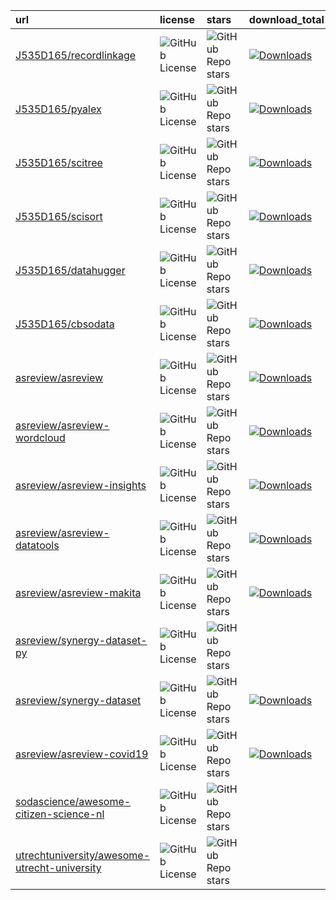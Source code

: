| url                                                                                                             | license                                                                                               | stars                                                                                                  | download_total                                                                                                                                                                                                               | download_month                                                                                                                                                                                                               |
|:----------------------------------------------------------------------------------------------------------------|:------------------------------------------------------------------------------------------------------|:-------------------------------------------------------------------------------------------------------|:-----------------------------------------------------------------------------------------------------------------------------------------------------------------------------------------------------------------------------|:-----------------------------------------------------------------------------------------------------------------------------------------------------------------------------------------------------------------------------|
| [J535D165/recordlinkage](https://github.com/J535D165/recordlinkage)                                             | ![GitHub License](https://img.shields.io/github/license/J535D165/recordlinkage)                       | ![GitHub Repo stars](https://img.shields.io/github/stars/J535D165/recordlinkage)                       | [![Downloads](https://static.pepy.tech/personalized-badge/recordlinkage?period=total&units=international_system&left_color=black&right_color=yellow&left_text=Downloads)](https://pepy.tech/project/recordlinkage)           | [![Downloads](https://static.pepy.tech/personalized-badge/recordlinkage?period=month&units=international_system&left_color=black&right_color=yellow&left_text=Downloads)](https://pepy.tech/project/recordlinkage)           |
| [J535D165/pyalex](https://github.com/J535D165/pyalex)                                                           | ![GitHub License](https://img.shields.io/github/license/J535D165/pyalex)                              | ![GitHub Repo stars](https://img.shields.io/github/stars/J535D165/pyalex)                              | [![Downloads](https://static.pepy.tech/personalized-badge/pyalex?period=total&units=international_system&left_color=black&right_color=yellow&left_text=Downloads)](https://pepy.tech/project/pyalex)                         | [![Downloads](https://static.pepy.tech/personalized-badge/pyalex?period=month&units=international_system&left_color=black&right_color=yellow&left_text=Downloads)](https://pepy.tech/project/pyalex)                         |
| [J535D165/scitree](https://github.com/J535D165/scitree)                                                         | ![GitHub License](https://img.shields.io/github/license/J535D165/scitree)                             | ![GitHub Repo stars](https://img.shields.io/github/stars/J535D165/scitree)                             | [![Downloads](https://static.pepy.tech/personalized-badge/scitree?period=total&units=international_system&left_color=black&right_color=yellow&left_text=Downloads)](https://pepy.tech/project/scitree)                       | [![Downloads](https://static.pepy.tech/personalized-badge/scitree?period=month&units=international_system&left_color=black&right_color=yellow&left_text=Downloads)](https://pepy.tech/project/scitree)                       |
| [J535D165/scisort](https://github.com/J535D165/scisort)                                                         | ![GitHub License](https://img.shields.io/github/license/J535D165/scisort)                             | ![GitHub Repo stars](https://img.shields.io/github/stars/J535D165/scisort)                             | [![Downloads](https://static.pepy.tech/personalized-badge/scisort?period=total&units=international_system&left_color=black&right_color=yellow&left_text=Downloads)](https://pepy.tech/project/scisort)                       | [![Downloads](https://static.pepy.tech/personalized-badge/scisort?period=month&units=international_system&left_color=black&right_color=yellow&left_text=Downloads)](https://pepy.tech/project/scisort)                       |
| [J535D165/datahugger](https://github.com/J535D165/datahugger)                                                   | ![GitHub License](https://img.shields.io/github/license/J535D165/datahugger)                          | ![GitHub Repo stars](https://img.shields.io/github/stars/J535D165/datahugger)                          | [![Downloads](https://static.pepy.tech/personalized-badge/datahugger?period=total&units=international_system&left_color=black&right_color=yellow&left_text=Downloads)](https://pepy.tech/project/datahugger)                 | [![Downloads](https://static.pepy.tech/personalized-badge/datahugger?period=month&units=international_system&left_color=black&right_color=yellow&left_text=Downloads)](https://pepy.tech/project/datahugger)                 |
| [J535D165/cbsodata](https://github.com/J535D165/cbsodata)                                                       | ![GitHub License](https://img.shields.io/github/license/J535D165/cbsodata)                            | ![GitHub Repo stars](https://img.shields.io/github/stars/J535D165/cbsodata)                            | [![Downloads](https://static.pepy.tech/personalized-badge/cbsodata?period=total&units=international_system&left_color=black&right_color=yellow&left_text=Downloads)](https://pepy.tech/project/cbsodata)                     | [![Downloads](https://static.pepy.tech/personalized-badge/cbsodata?period=month&units=international_system&left_color=black&right_color=yellow&left_text=Downloads)](https://pepy.tech/project/cbsodata)                     |
| [asreview/asreview](https://github.com/asreview/asreview)                                                       | ![GitHub License](https://img.shields.io/github/license/asreview/asreview)                            | ![GitHub Repo stars](https://img.shields.io/github/stars/asreview/asreview)                            | [![Downloads](https://static.pepy.tech/personalized-badge/asreview?period=total&units=international_system&left_color=black&right_color=yellow&left_text=Downloads)](https://pepy.tech/project/asreview)                     | [![Downloads](https://static.pepy.tech/personalized-badge/asreview?period=month&units=international_system&left_color=black&right_color=yellow&left_text=Downloads)](https://pepy.tech/project/asreview)                     |
| [asreview/asreview-wordcloud](https://github.com/asreview/asreview-wordcloud)                                   | ![GitHub License](https://img.shields.io/github/license/asreview/asreview-wordcloud)                  | ![GitHub Repo stars](https://img.shields.io/github/stars/asreview/asreview-wordcloud)                  | [![Downloads](https://static.pepy.tech/personalized-badge/asreview-wordcloud?period=total&units=international_system&left_color=black&right_color=yellow&left_text=Downloads)](https://pepy.tech/project/asreview-wordcloud) | [![Downloads](https://static.pepy.tech/personalized-badge/asreview-wordcloud?period=month&units=international_system&left_color=black&right_color=yellow&left_text=Downloads)](https://pepy.tech/project/asreview-wordcloud) |
| [asreview/asreview-insights](https://github.com/asreview/asreview-insights)                                     | ![GitHub License](https://img.shields.io/github/license/asreview/asreview-insights)                   | ![GitHub Repo stars](https://img.shields.io/github/stars/asreview/asreview-insights)                   | [![Downloads](https://static.pepy.tech/personalized-badge/asreview-insights?period=total&units=international_system&left_color=black&right_color=yellow&left_text=Downloads)](https://pepy.tech/project/asreview-insights)   | [![Downloads](https://static.pepy.tech/personalized-badge/asreview-insights?period=month&units=international_system&left_color=black&right_color=yellow&left_text=Downloads)](https://pepy.tech/project/asreview-insights)   |
| [asreview/asreview-datatools](https://github.com/asreview/asreview-datatools)                                   | ![GitHub License](https://img.shields.io/github/license/asreview/asreview-datatools)                  | ![GitHub Repo stars](https://img.shields.io/github/stars/asreview/asreview-datatools)                  | [![Downloads](https://static.pepy.tech/personalized-badge/asreview-datatools?period=total&units=international_system&left_color=black&right_color=yellow&left_text=Downloads)](https://pepy.tech/project/asreview-datatools) | [![Downloads](https://static.pepy.tech/personalized-badge/asreview-datatools?period=month&units=international_system&left_color=black&right_color=yellow&left_text=Downloads)](https://pepy.tech/project/asreview-datatools) |
| [asreview/asreview-makita](https://github.com/asreview/asreview-makita)                                         | ![GitHub License](https://img.shields.io/github/license/asreview/asreview-makita)                     | ![GitHub Repo stars](https://img.shields.io/github/stars/asreview/asreview-makita)                     | [![Downloads](https://static.pepy.tech/personalized-badge/asreview-makita?period=total&units=international_system&left_color=black&right_color=yellow&left_text=Downloads)](https://pepy.tech/project/asreview-makita)       | [![Downloads](https://static.pepy.tech/personalized-badge/asreview-makita?period=month&units=international_system&left_color=black&right_color=yellow&left_text=Downloads)](https://pepy.tech/project/asreview-makita)       |
| [asreview/synergy-dataset-py](https://github.com/asreview/synergy-dataset-py)                                   | ![GitHub License](https://img.shields.io/github/license/asreview/synergy-dataset-py)                  | ![GitHub Repo stars](https://img.shields.io/github/stars/asreview/synergy-dataset-py)                  |                                                                                                                                                                                                                              |                                                                                                                                                                                                                              |
| [asreview/synergy-dataset](https://github.com/asreview/synergy-dataset)                                         | ![GitHub License](https://img.shields.io/github/license/asreview/synergy-dataset)                     | ![GitHub Repo stars](https://img.shields.io/github/stars/asreview/synergy-dataset)                     | [![Downloads](https://static.pepy.tech/personalized-badge/synergy-dataset?period=total&units=international_system&left_color=black&right_color=yellow&left_text=Downloads)](https://pepy.tech/project/synergy-dataset)       | [![Downloads](https://static.pepy.tech/personalized-badge/synergy-dataset?period=month&units=international_system&left_color=black&right_color=yellow&left_text=Downloads)](https://pepy.tech/project/synergy-dataset)       |
| [asreview/asreview-covid19](https://github.com/asreview/asreview-covid19)                                       | ![GitHub License](https://img.shields.io/github/license/asreview/asreview-covid19)                    | ![GitHub Repo stars](https://img.shields.io/github/stars/asreview/asreview-covid19)                    | [![Downloads](https://static.pepy.tech/personalized-badge/asreview-covid19?period=total&units=international_system&left_color=black&right_color=yellow&left_text=Downloads)](https://pepy.tech/project/asreview-covid19)     | [![Downloads](https://static.pepy.tech/personalized-badge/asreview-covid19?period=month&units=international_system&left_color=black&right_color=yellow&left_text=Downloads)](https://pepy.tech/project/asreview-covid19)     |
| [sodascience/awesome-citizen-science-nl](https://github.com/sodascience/awesome-citizen-science-nl)             | ![GitHub License](https://img.shields.io/github/license/sodascience/awesome-citizen-science-nl)       | ![GitHub Repo stars](https://img.shields.io/github/stars/sodascience/awesome-citizen-science-nl)       |                                                                                                                                                                                                                              |                                                                                                                                                                                                                              |
| [utrechtuniversity/awesome-utrecht-university](https://github.com/utrechtuniversity/awesome-utrecht-university) | ![GitHub License](https://img.shields.io/github/license/utrechtuniversity/awesome-utrecht-university) | ![GitHub Repo stars](https://img.shields.io/github/stars/utrechtuniversity/awesome-utrecht-university) |                                                                                                                                                                                                                              |                                                                                                                                                                                                                              |